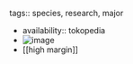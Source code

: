 tags:: species, research, major

- availability:: tokopedia
- ![image](https://ipfs.io/ipfs/QmSvosfGMKNLPemGyNHj2A7AkQoZ8zY3NAdiKWmGGTpcam)
- [[high margin]]